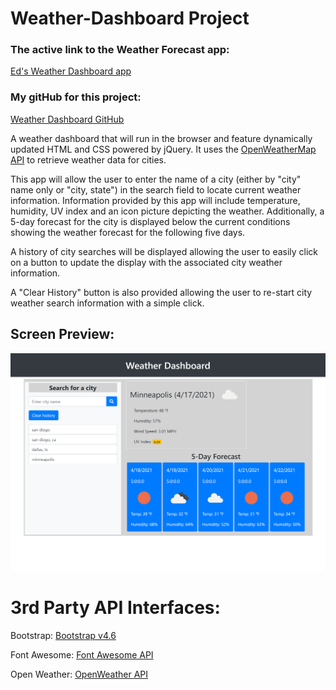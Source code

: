 # Weather-Dashboard Project

### The active link to the Weather Forecast app:
[Ed's Weather Dashboard app](https://jeminick.github.io/Weather-Dashboard/)

### My gitHub for this project:
[Weather Dashboard GitHub](https://github.com/JEMinick/Weather-Dashboard)

A weather dashboard that will run in the browser and feature dynamically updated HTML and CSS powered by jQuery.  It uses the [OpenWeatherMap API](https://openweathermap.org/api) to retrieve weather data for cities.

This app will allow the user to enter the name of a city (either by "city" name only or "city, state") in the search field to locate current weather information.  Information provided by this app will include temperature, humidity, UV index and an icon picture depicting the weather.  Additionally, a 5-day forecast for the city is displayed below the current conditions showing the weather forecast for the following five days.

A history of city searches will be displayed allowing the user to easily click on a button to update the display with the associated city weather information.

A "Clear History" button is also provided allowing the user to re-start city weather search information with a simple click.

## Screen Preview:
![Screen shot:](./assets/images/Weather.png?raw=true)

# 3rd Party API Interfaces:

   Bootstrap:
   [Bootstrap v4.6](https://getbootstrap.com/docs/4.6/getting-started/introduction/)

   Font Awesome:
   [Font Awesome API](https://fontawesome.com/how-to-use/on-the-web/referencing-icons/basic-use)

   Open Weather:
   [OpenWeather API](https://openweathermap.org/api)
